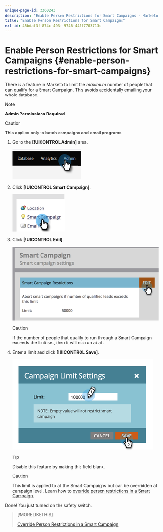 ```yaml
---
unique-page-id: 2360243
description: "Enable Person Restrictions for Smart Campaigns - Marketo Docs - Product Documentation"
title: "Enable Person Restrictions for Smart Campaigns"
exl-id: 45bdaf3f-874c-493f-9746-440f7703713c
---
```

# Enable Person Restrictions for Smart Campaigns {#enable-person-restrictions-for-smart-campaigns}

There is a feature in Marketo to limit the _maximum_ number of people that can qualify for a Smart Campaign. This avoids accidentally emailing your whole database.

>[!NOTE]
>
>**Admin Permissions Required**

>[!CAUTION]
>
>This applies only to batch campaigns and email programs.

1. Go to the **[!UICONTROL Admin]** area.

   ![](assets/enable-person-restrictions-for-smart-campaigns-1.png)

1. Click **[!UICONTROL Smart Campaign]**.

   ![](assets/enable-person-restrictions-for-smart-campaigns-2.png)

1. Click **[!UICONTROL Edit]**.

   ![](assets/enable-person-restrictions-for-smart-campaigns-3.png)

   >[!CAUTION]
   >
   >If the number of people that qualify to run through a Smart Campaign exceeds the limit set, then it will not run at all.

1. Enter a limit and click **[!UICONTROL Save]**.

   ![](assets/enable-person-restrictions-for-smart-campaigns-4.png)

   >[!TIP]
   >
   >Disable this feature by making this field blank.

   >[!CAUTION]
   >
   >This limit is applied to all the Smart Campaigns but can be overridden at campaign level. Learn how to [override person restrictions in a Smart Campaign](/help/marketo/product-docs/core-marketo-concepts/smart-campaigns/using-smart-campaigns/override-person-restrictions-in-a-smart-campaign.md).

Done! You just turned on the safety switch.

>[!MORELIKETHIS]
>
>[Override Person Restrictions in a Smart Campaign](/help/marketo/product-docs/core-marketo-concepts/smart-campaigns/using-smart-campaigns/override-person-restrictions-in-a-smart-campaign.md)
